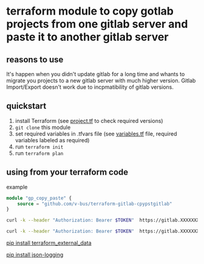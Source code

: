 # terraform module to copy gotlab projects from one gitlab server and paste it to another gitlab server

## reasons to use

It's happen when you didn't update gitlab for a long time and whants to migrate you projects to a new gitlab server with much higher version. Gitlab Import/Export doesn't work due to incpmatibility of gitlab versions.

## quickstart

1. install Terraform (see [project.tf](project.tf) to check required versions)
1. `git clone` this module
1. set required variables in .tfvars file (see [variables.tf](variables.tf) file, required variables labeled as required)
1. run `terraform init`
1. run `terraform plan`

## using from your terraform code

example

```terraform
module "gp_copy_paste" {
    source = "github.com/v-bus/terraform-gitlab-cpypstgitlab"
}

```

```bash
curl -k --header "Authorization: Bearer $TOKEN"  https://gitlab.XXXXXXX.com/api/v4/groups/26/projects?per_page=100 | jq '.[] | .ssh_url_to_repo'

curl -k --header "Authorization: Bearer $TOKEN"  https://gitlab.XXXXXXX.com/api/v4/groups?per_page=100 | jq '.[] | "\(.id) \(.full_path)"'

```

[pip install terraform_external_data](https://github.com/operatingops/terraform_external_data)

[pip install json-logging](https://github.com/cloudreach/jsonlogger)
